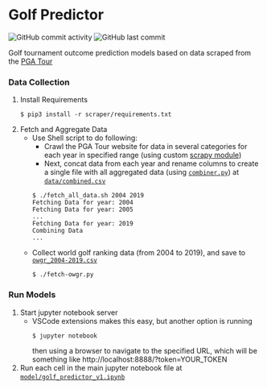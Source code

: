 # Golf Predictor
![GitHub commit activity](https://img.shields.io/github/commit-activity/w/gjakubik/golfPredictor) ![GitHub last commit](https://img.shields.io/github/last-commit/gjakubik/golfPredictor)

Golf tournament outcome prediction models based on data scraped from the [PGA Tour](https://www.pgatour.com/)


### Data Collection
1. Install Requirements
    ```
    $ pip3 install -r scraper/requirements.txt
    ```
2. Fetch and Aggregate Data
    - Use Shell script to do following:
        - Crawl the PGA Tour website for data in several categories for each year in specified range (using custom [scrapy module](scraper/pga_scrapy/spiders/pga_stats.py))
        - Next, concat data from each year and rename columns to create a single file with all aggregated data (using [`combiner.py`](combiner.py)) at [`data/combined.csv`](data/combined.csv)
        ```
        $ ./fetch_all_data.sh 2004 2019
        Fetching Data for year: 2004
        Fetching Data for year: 2005
        ...
        Fetching Data for year: 2019
        Combining Data
        ...
        ```
    - Collect world golf ranking data (from 2004 to 2019), and save to [`owgr_2004-2019.csv`](owgr_2004-2019.csv)
        ```
        $ ./fetch-owgr.py
        ```
### Run Models
1. Start jupyter notebook server
    - VSCode extensions makes this easy, but another option is running
        ```
        $ jupyter notebook
        ```
        then using a browser to navigate to the specified URL, which will be something like http://localhost:8888/?token=YOUR_TOKEN
2. Run each cell in the main jupyter notebook file at [`model/golf_predictor_v1.ipynb`](model/golf_predictor_v1.ipynb)

